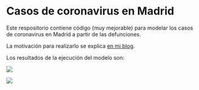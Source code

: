 # Casos de coronavirus en Madrid

Este respositorio contiene código (muy mejorable) para modelar los casos de coronavirus en Madrid a partir de las defunciones.

La motivación para realizarlo se explica [en mi blog](https://www.datanalytics.com/2020/03/19/casos-de-coronavirus-en-madrid-provincia-un-modelo-muy-crudo-basado-en-la-mortalidad/).

Los resultados de la ejecución del modelo son:

![](https://github.com/cjgb/covid_madrid/blob/master/Rplot.png?raw=true)

![](https://github.com/cjgb/covid_madrid/blob/master/Rplot01.png?raw=true)
